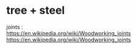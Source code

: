 # tree + steel  
joints :   
    https://en.wikipedia.org/wiki/Woodworking_joints  
    https://en.wikipedia.org/wiki/Woodworking_joints